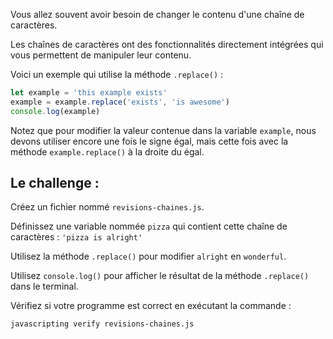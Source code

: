 Vous allez souvent avoir besoin de changer le contenu d'une chaîne de caractères.

Les chaînes de caractères ont des fonctionnalités directement intégrées qui vous permettent de manipuler leur contenu.

Voici un exemple qui utilise la méthode `.replace()` :

```js
let example = 'this example exists'
example = example.replace('exists', 'is awesome')
console.log(example)
```

Notez que pour modifier la valeur contenue dans la variable `example`, nous devons utiliser encore une fois le signe égal, mais cette fois avec la méthode `example.replace()` à la droite du égal.

## Le challenge :

Créez un fichier nommé `revisions-chaines.js`.

Définissez une variable nommée `pizza` qui contient cette chaîne de caractères : `'pizza is alright'`

Utilisez la méthode `.replace()` pour modifier `alright` en `wonderful`.

Utilisez `console.log()` pour afficher le résultat de la méthode `.replace()` dans le terminal.

Vérifiez si votre programme est correct en exécutant la commande :

`javascripting verify revisions-chaines.js`
